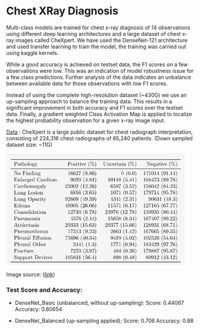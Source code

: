 # Chest XRay Diagnosis

Multi-class models are trained for chest x-ray diagnosis of 14 observations using different deep learning architectures and a large dataset of chest x-ray images called CheXpert. We have used the DenseNet-121 architecture
and used transfer learning to train the model, the training was carried out using kaggle kernels.

While a good accuracy is achieved on testset data, the F1 scores on a few observations were low. This was an indication of model robustness issue for a few class predictions. Further analysis of the data indicates an unbalance between available data for those observations with low F1 scores.

Instead of using the complete high-resolution dataset (~430G) we use an up-sampling approach to balance the training data. This results in a significant improvement in both accuracy and F1 scores over the testset data. Finally, a gradient weighted Class Activation Map is applied to localize the highest probability observation for
a given x-ray image input.

[Data](https://stanfordmlgroup.github.io/competitions/chexpert/) :
CheXpert is a large public dataset for chest radiograph interpretation, consisting of 224,316 chest radiographs of 65,240 patients. (Down sampled dataset size: ~11G)

![Classes](/images/classes.png)

Image source: ([link](https://stanfordmlgroup.github.io/competitions/chexpert/))

### Test Score and Accuracy:

- DenseNet_Basic (unbalanced, without up-sampling):
    Score: 0.44067
    Accuracy: 0.80654

- DenseNet_Balanced (up-sampling applied);
    Score: 0.706
    Accuracy: 0.88
